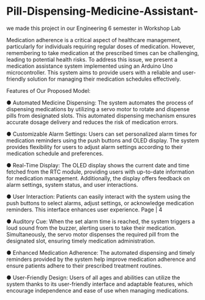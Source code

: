 # Pill-Dispensing-Medicine-Assistant-
we made this project in our Engineering 6 semester in Workshop Lab

Medication adherence is a critical aspect of healthcare management, particularly for individuals requiring regular doses of medication. However, remembering to take medication at the prescribed times can be challenging, leading to potential health risks. To address this issue, we present a medication assistance system implemented using an Arduino Uno microcontroller. This system aims to provide users with a reliable and user-friendly solution for managing their medication schedules effectively.

Features of Our Proposed Model:

● Automated Medicine Dispensing: The system automates the process of dispensing medications by utilizing a servo motor to rotate and dispense pills from designated slots. This automated dispensing mechanism ensures accurate dosage delivery and reduces the risk of medication errors.

● Customizable Alarm Settings: Users can set personalized alarm times for medication reminders using the push buttons and OLED display. The system provides flexibility for users to adjust alarm settings according to their medication schedule and preferences.

● Real-Time Display: The OLED display shows the current date and time fetched from the RTC module, providing users with up-to-date information for medication management. Additionally, the display offers feedback on alarm settings, system status, and user interactions.

● User Interaction: Patients can easily interact with the system using the push buttons to select alarms, adjust settings, or acknowledge medication reminders. This interface enhances user experience. Page | 4

● Auditory Cue: When the set alarm time is reached, the system triggers a loud sound from the buzzer, alerting users to take their medication. Simultaneously, the servo motor dispenses the required pill from the designated slot, ensuring timely medication administration.

● Enhanced Medication Adherence: The automated dispensing and timely reminders provided by the system help improve medication adherence and ensure patients adhere to their prescribed treatment routines.

● User-Friendly Design: Users of all ages and abilities can utilize the system thanks to its user-friendly interface and adaptable features, which encourage independence and ease of use when managing medications.
